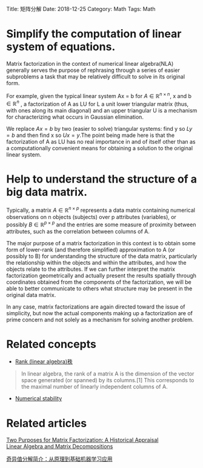 Title: 矩阵分解
Date: 2018-12-25
Category: Math
Tags: Math


# Simplify the computation of linear system of equations.
Matrix factorization in the context of numerical linear algebra(NLA) generally serves the purpose of rephrasing through a series of easier subproblems a task that may be relatively difficult to solve in its original form.

 For example, given the typical linear system Ax = b for $A \in \mathbb {R}^{n × n}$, x and b $\in \mathbb {R}^n$ , a factorization of A as LU for L a unit lower triangular matrix (thus, with ones along its main diagonal) and an upper triangular U is a mechanism for characterizing what occurs in Gaussian elimination.

 We replace $Ax = b$ by two (easier to solve) triangular systems:  find y so $Ly = b$ and then find x so $Ux = y$.The point being made here is that the factorization of A as LU has no real importance in and of itself other than as a computationally convenient means for obtaining a solution to the original linear system.

# Help to understand the structure of a big data matrix.
Typically, a matrix $A \in \mathbb {R}^{n × p}$ represents a data matrix containing numerical observations on n objects (subjects) over p attributes (variables), or possibly $B \in \mathbb {R}^{p × p}$ and the entries are some measure of proximity between attributes, such as the correlation between columns of A.

The major purpose of a matrix factorization in this context is to obtain some form of lower-rank (and therefore simplified) approximation to A (or possibly to B) for understanding the structure of the data matrix, particularly the relationship within the objects and within the attributes, and how the objects relate to the attributes. If we can further interpret the matrix factorization geometrically and actually present the results spatially through coordinates obtained from the components of the factorization, we will be able to better communicate to others what structure may be present in the original data matrix.

In any case, matrix factorizations are again directed toward the issue of simplicity, but now the actual components making up a factorization are of prime concern and not solely as a mechanism for solving another problem.


# Related concepts
* [Rank (linear algebra)秩](https://en.wikipedia.org/wiki/Rank_(linear_algebra))
> In linear algebra, the rank of a matrix A is the dimension of the vector space generated (or spanned) by its columns.[1] This corresponds to the maximal number of linearly independent columns of A.
* [Numerical stability](https://en.wikipedia.org/wiki/Numerical_stability)

# Related articles
[Two Purposes for Matrix Factorization: A Historical Appraisal](http://staff.ustc.edu.cn/~ynyang/group-meeting/2014/matrix-factorization/hubert.pdf)  
[Linear Algebra and Matrix Decompositions](https://people.duke.edu/~ccc14/sta-663/LinearAlgebraMatrixDecompWithSolutions.html)

[奇异值分解简介：从原理到基础机器学习应用](https://www.jiqizhixin.com/articles/0301)
